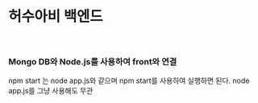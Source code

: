 # 허수아비 백엔드
<br />

### Mongo DB와 Node.js를 사용하여 front와 연결

npm start 는 node app.js와 같으며 npm start를 사용하여 실행하면 된다.
node app.js를 그냥 사용해도 무관

